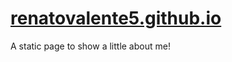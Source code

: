 # [renatovalente5.github.io](https://renatovalente5.github.io)

A static page to show a little about me!
